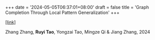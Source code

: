 +++
date = '2024-05-05T06:37:01+08:00'
draft = false
title = 'Graph Completion Through Local Pattern Generalization'
+++

[[link]](https://www.nature.com/articles/s44260-025-00028-0)

Zhang Zhang, **Ruyi Tao**, Yongzai Tao, Mingze Qi & Jiang Zhang, 2024

<!-- Network completion is more challenging than link prediction, as it aims to infer both missing links and nodes. Although various methods exist for this problem, few utilize structural information-specifically, the similarity of local connection patterns. In this study, we introduce a model called C-GIN, which captures local structural patterns in the observed portions of a network using a Graph Auto-Encoder equipped with a Graph Isomorphism Network. This model generalizes these patterns to complete the entire graph. Experimental results on both synthetic and real-world networks across diverse domains indicate that C-GIN not only requires less information but also outperforms baseline prediction models in most cases. Additionally, we propose a metric known as “Reachable Clustering Coefficient (RCC)” based on network structure. Experiments reveal that C-GIN performs better on networks with higher Reachable CC values. -->